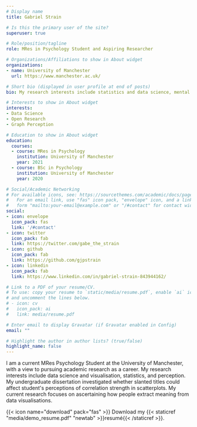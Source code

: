 ```yaml
---
# Display name
title: Gabriel Strain

# Is this the primary user of the site?
superuser: true

# Role/position/tagline
role: MRes in Psychology Student and Aspiring Researcher

# Organizations/Affiliations to show in About widget
organizations:
- name: University of Manchester
  url: https://www.manchester.ac.uk/

# Short bio (displayed in user profile at end of posts)
bio: My research interests include statistics and data science, mental health, and perception.

# Interests to show in About widget
interests:
- Data Science
- Open Research
- Graph Perception

# Education to show in About widget
education:
  courses:
  - course: MRes in Psychology
    institution: University of Manchester
    year: 2021
  - course: BSc in Psychology
    institution: University of Manchester
    year: 2020

# Social/Academic Networking
# For available icons, see: https://sourcethemes.com/academic/docs/page-builder/#icons
#   For an email link, use "fas" icon pack, "envelope" icon, and a link in the
#   form "mailto:your-email@example.com" or "/#contact" for contact widget.
social:
- icon: envelope
  icon_pack: fas
  link: '/#contact'
- icon: twitter
  icon_pack: fab
  link: https://twitter.com/gabe_the_strain
- icon: github
  icon_pack: fab
  link: https://github.com/gjpstrain
- icon: linkedin
  icon_pack: fab
  link: https://www.linkedin.com/in/gabriel-strain-843944162/

# Link to a PDF of your resume/CV.
# To use: copy your resume to `static/media/resume.pdf`, enable `ai` icons in `params.toml`, 
# and uncomment the lines below.
# - icon: cv
#   icon_pack: ai
#   link: media/resume.pdf

# Enter email to display Gravatar (if Gravatar enabled in Config)
email: ""

# Highlight the author in author lists? (true/false)
highlight_name: false
---
```


I am a current MRes Psychology Student at the University of Manchester, with a view to pursuing academic research as a career. My research interests include data science and visualisation, statistics, and perception. My undergraduate dissertation investigated whether slanted titles could affect student's perceptions of correlation strength in scatterplots. My current research focuses on ascertaining how people extract meaning from data visualisations.

{{< icon name="download" pack="fas" >}} Download my {{< staticref "media/demo_resume.pdf" "newtab" >}}resumé{{< /staticref >}}.
